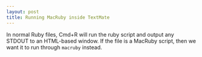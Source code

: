 ```yaml
---
layout: post
title: Running MacRuby inside TextMate
---
```


In normal Ruby files, Cmd+R will run the ruby script and output any STDOUT to an HTML-based window. If the file is a MacRuby script, then we want it to run through `macruby` instead.